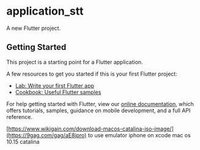 # application_stt

A new Flutter project.

## Getting Started

This project is a starting point for a Flutter application.

A few resources to get you started if this is your first Flutter project:

- [Lab: Write your first Flutter app](https://flutter.dev/docs/get-started/codelab)
- [Cookbook: Useful Flutter samples](https://flutter.dev/docs/cookbook)

For help getting started with Flutter, view our
[online documentation](https://flutter.dev/docs), which offers tutorials,
samples, guidance on mobile development, and a full API reference.

[https://www.wikigain.com/download-macos-catalina-iso-image/](https://9gag.com/gag/aE8jpro) to use emulator iphone on xcode mac os 10.15 catalina
